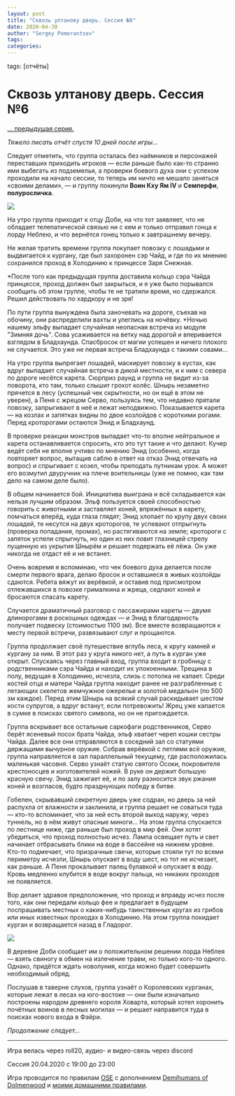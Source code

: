 ```yaml
---
layout: post
title: "Сквозь ултанову дверь. Сессия №6"
date: 2020-04-30
author: "Sergey Pomerantsev"
tags:
categories:
---
```

tags: [отчёты]

# Сквозь ултанову дверь. Сессия №6

[… предыдущая серия.](https://stuartzaq.blot.im/%D1%81%D0%BA%D0%B2%D0%BE%D0%B7%D1%8C-%D1%83%D0%BB%D1%82%D0%B0%D0%BD%D0%BE%D0%B2%D1%83-%D0%B4%D0%B2%D0%B5%D1%80%D1%8C-%D1%81%D0%B5%D1%81%D1%81%D0%B8%D1%8F-%E2%84%965)

*Тяжело писать отчёт спустя 10 дней после игры...*

Следует отметить, что группа осталась без наёмников и персонажей переставших приходить игроков — если раньше было как-то странно ими выбегать из подземелья, а проверки боевого духа они с успехом проходили на начало сессии, то теперь им ничто не мешало заняться «своими делами», — и группу покинули **Воин Кху Ям IV** и **Семперфи**, **полуросличка**.


![](/images/_ultan_6_1.jpg)

На утро группа приходит к отцу Доби, на что тот заявляет, что не обладает телепатической связью ни с кем и только отправил гонца к лорду Неблею, и что вернётся гонец только к завтрашнему вечеру.

Не желая тратить времени группа покупает повозку с лошадьми и выдвигается к кургану, где был захоронен сэр Чайд, и где по их мнению сохранился проход в Холодинию к принцессе Заря Снежная.

*После того как предыдущая группа доставила кольцо сэра Чайда принцессе, проход должен был закрыться, и я уже было порывался сообщить об этом группе, чтобы те не тратили время, но сдержался. Решил действовать по хардкору и не зря!

По пути группа вынуждена была заночевать на дороге, съехав на обочину, они распределили вахты и улеглись на ночёвку. *Ночью нашему эльфу выпадает случайная неопасная встреча из модуля "Зимняя дочь". Сова усаживается на ветку над дорогой и вперивается взглядом в Бладхаунда. Спасбросок от магии успешен и ничего плохого не случается. Это уже не первая встреча Бладхаунда с такими совами…

На утро группа выпрягает лошадей, маскирует повозку в кустах, как вдруг выпадает случайная встреча в дикой местности, и к ним с севера по дороге несётся карета. Сюрприз раунд и группа не видит из-за поворота, кто там, только слышит грохот колёс. Шнырь незаметно прячется в лесу (успешный чек скрытности, но он ещё в этом не уверен), а Пеня с жрецом Серво, пользуясь тем, что недавно прятали повозку, запрыгивают в неё и лежат неподвижно. Показывается карета — на козлах и запятках видны по двое козлойдов с короткими рогами. Перед кроторогами остаются Энид и Бладхаунд.

В проверке реакции монстров выпадает что-то вполне нейтральное и карета останавливается спросить, кто это тут такие и что делают. Кучер ведёт себя не вполне учтиво по мнению Энид (особенно, когда повторяет вопрос, вытащив саблю в ответ на отказ Энид отвечать на вопрос) и спрыгивает с козел, чтобы преподать путникам урок. А может его возмутил двуручник на плече воительницы (уже не помню, как там дело на самом деле было).

В общем начинается бой. Инициатива выиграна и всё складывается как нельзя лучшим образом. Эльф пользуется своей способностью говорить с животными и заставляет коней, впряжённых в карету, помчаться вперёд, куда глаза глядят; Энид хлопает по крупу двух своих лошадей, те несутся на двух кроторогов, те успевают отпрыгнуть (проверка попадания, промах), но растягиваются на земле; кротороги с запяток успели спрыгнуть, но один из них ловит глазницей стрелу пущенную из укрытия Шнырём и решает подержать её лёжа. Он уже никогда не отдаст её и не встанет.

Очень вовремя я вспоминаю, что чек боевого духа делается после смерти первого врага, делаю бросок и оставшиеся в живых козлойды сдаются. Ребята вяжут их верёвкой, и оставив под присмотром отлежавшихся в повозке грималкина и жреца, седлают коней и бросаются спасать карету.

Случается драматичный разговор с пассажирами кареты — двумя длинорогами в роскошных одеждах — и Энид в благодарность получает подвеску (стоимостью 1100 зм). Все вместе возвращаются к месту первой встречи, развязывают слуг и прощаются.

Группа продолжает своё путешествие вглубь леса, к кругу камней и кургану за ним. В этот раз у круга никого нет, а путь в курган уже открыт. Спускаясь через главный вход, группа входит в гробницу с родственниками сэра Чайда и находит их упокоенными. Трещина в полу, ведущая в Холодинию, исчезла, слизь с потолка не капает. Среди костей отца и матери Чайда группа находит ранее не разграбленные с летающих скелетов жемчужное ожерелье и золотой медальон (по 500 зм каждое). Перед этим Шнырь на всякий случай раскидывает шестом кости супругов, а вдруг встанут, если потревожить! Жрец уже капается в сумке в поисках святого символа, но он не пригождается.

Группа вскрывает все остальные саркофаги родственников, Серво берёт ясеневый посох брата Чайда, эльф хватает череп кошки сестры Чайда. Далее все они отправляются в соседний зал со статуями держащими вычурное оружие. Собрав верёвкой с петлями всё оружие, группа направляется в зал параллельный текущему, где расположилась маленькая часовня. Серво узнаёт статую святого Осоки, покровителя крестоносцев и изготовителей ножей. В руке он держит большую красную свечу. Энид зажигает её, и по залу разносится звук ржания коней и возгласов, будто празднующих победу в битве.

Гобелен, скрывавший секретную дверь уже содран, но дверь за ней распухла от влажности и заклинила, и группа решает не соваться туда — кто-то вспоминает, что за ней есть второй выход наружу, через туннель, но в нём живут опасные миноги… На этом группа спускается по лестнице ниже, где раньше был проход в мир фей. Они хотят убедиться, что проход полностью исчез. Лампа освещает путь и свет начинает отбрасывать блики на воде в бассейне на нижнем уровне. Кто-то подмечает, что призрачные свечи, которые стояли тут по всеми периметру исчезли, Шнырь опускает в воду шест, но тот не исчезает, как раньше. А Пеня прокалывает палец булавкой и опускает в воду. Кровь медленно клубится в воде вокруг пальца, но никаких проходов не появляется.

Вор делает здравое предположение, что проход и вправду исчез после того, как они передали кольцо фее и предлагает в будущем поспрашивать местных о каких-нибудь таинственных кругах из грибов или иных известных проходах в Холодинию. На этом группа покидает курган и возвращается назад в Гладорог.

![](/images/_ultan_6_2.jpg)

В деревне Доби сообщает им о положительном решении лорда Неблея — взять свиногу в обмен на излечение травм, но только кого-то одного. Однако, придётся ждать новолуния, когда можно будет совершить необходимый обряд.

Послушав в таверне слухов, группа узнаёт о Королевских курганах, которые лежат в лесах на юго-востоке — они были изначально построены народом древнего короля Ховарта, который хотел хоронить почётных воинов в лесных могилах — и решает направится туда в поисках нового входа в Фэйри.

*Продолжение следует…*

---	

Игра велась через roll20, аудио- и видео-связь через discord

Сессия 20.04.2020 с 19:00 до 23:00

Игра проводится по правилам [OSE](https://ose.ruleplaying.com/) c дополнением [Demihumans of Dolmenwood](https://docs.google.com/document/d/1daIiaMoYlEb0tD5Ef7CU7W189cRns_UgXriePPj6ktk/edit) и [моими домашними правилами](https://docs.google.com/document/d/1UBRN9XMcaotLbzjYuXPwu192-ijSDO1T7-A3fNhyeq0/edit).

